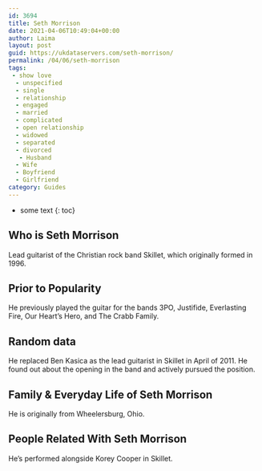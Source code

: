 ```yaml
---
id: 3694
title: Seth Morrison
date: 2021-04-06T10:49:04+00:00
author: Laima
layout: post
guid: https://ukdataservers.com/seth-morrison/
permalink: /04/06/seth-morrison
tags:
 - show love
  - unspecified
  - single
  - relationship
  - engaged
  - married
  - complicated
  - open relationship
  - widowed
  - separated
  - divorced
   - Husband
  - Wife
  - Boyfriend
  - Girlfriend
category: Guides
---
```


* some text
{: toc}


## Who is Seth Morrison
                  
                  
                  
Lead guitarist of the Christian rock band Skillet, which originally formed in 1996.
                  
              
            
              
            
                
                
                
## Prior to Popularity
                  
                  
                  
He previously played the guitar for the bands 3PO, Justifide, Everlasting Fire, Our Heart&#8217;s Hero, and The Crabb Family.
                  
              
            
              
            
                
                
                
## Random data
                  
                  
                  
He replaced Ben Kasica as the lead guitarist in Skillet in April of 2011. He found out about the opening in the band and actively pursued the position.
                  
              
            
              
            
                
                
                
## Family & Everyday Life of Seth Morrison
                  
                  
                  
He is originally from Wheelersburg, Ohio.
                  
              
            
              
            
                
                
                
## People Related With Seth Morrison
                  
                  
                  
He&#8217;s performed alongside Korey Cooper in Skillet.
                  
              
            
              
            
                
              
            
              
              
            
            
              
            
          
          
          
